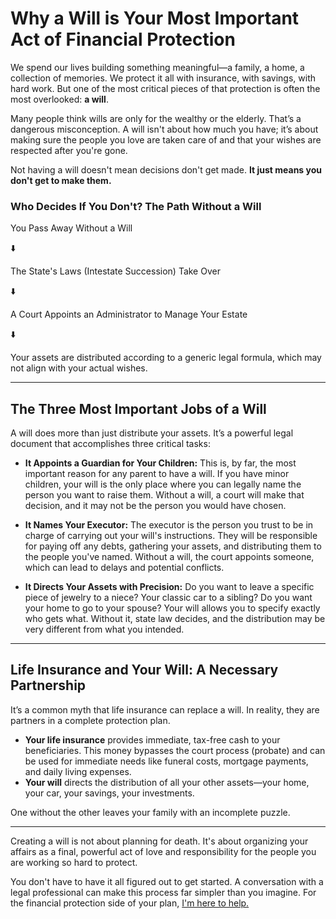 # Why a Will is Your Most Important Act of Financial Protection

We spend our lives building something meaningful—a family, a home, a collection of memories. We protect it all with insurance, with savings, with hard work. But one of the most critical pieces of that protection is often the most overlooked: **a will**.

Many people think wills are only for the wealthy or the elderly. That’s a dangerous misconception. A will isn't about how much you have; it’s about making sure the people you love are taken care of and that your wishes are respected after you're gone.

Not having a will doesn't mean decisions don't get made. **It just means you don't get to make them.**

<div class="bg-slate-100 p-6 rounded-lg my-8">
    <h3 class="text-xl font-bold text-center text-slate-800 mb-6">Who Decides If You Don't? The Path Without a Will</h3>
    <div class="text-center">
        <p class="text-lg">You Pass Away Without a Will</p>
        <p class="text-2xl my-2">⬇️</p>
        <p class="text-lg">The State's Laws (Intestate Succession) Take Over</p>
        <p class="text-2xl my-2">⬇️</p>
        <p class="text-lg">A Court Appoints an Administrator to Manage Your Estate</p>
        <p class="text-2xl my-2">⬇️</p>
        <p class="text-lg font-bold text-red-600">Your assets are distributed according to a generic legal formula, which may not align with your actual wishes.</p>
    </div>
</div>

---

## The Three Most Important Jobs of a Will

A will does more than just distribute your assets. It’s a powerful legal document that accomplishes three critical tasks:

-   **It Appoints a Guardian for Your Children:** This is, by far, the most important reason for any parent to have a will. If you have minor children, your will is the only place where you can legally name the person you want to raise them. Without a will, a court will make that decision, and it may not be the person you would have chosen.

-   **It Names Your Executor:** The executor is the person you trust to be in charge of carrying out your will's instructions. They will be responsible for paying off any debts, gathering your assets, and distributing them to the people you've named. Without a will, the court appoints someone, which can lead to delays and potential conflicts.

-   **It Directs Your Assets with Precision:** Do you want to leave a specific piece of jewelry to a niece? Your classic car to a sibling? Do you want your home to go to your spouse? Your will allows you to specify exactly who gets what. Without it, state law decides, and the distribution may be very different from what you intended.

---

## Life Insurance and Your Will: A Necessary Partnership

It’s a common myth that life insurance can replace a will. In reality, they are partners in a complete protection plan.

-   **Your life insurance** provides immediate, tax-free cash to your beneficiaries. This money bypasses the court process (probate) and can be used for immediate needs like funeral costs, mortgage payments, and daily living expenses.
-   **Your will** directs the distribution of all your other assets—your home, your car, your savings, your investments.

One without the other leaves your family with an incomplete puzzle.

---

Creating a will is not about planning for death. It's about organizing your affairs as a final, powerful act of love and responsibility for the people you are working so hard to protect.

You don't have to have it all figured out to get started. A conversation with a legal professional can make this process far simpler than you imagine. For the financial protection side of your plan, [I'm here to help.](/#contact)